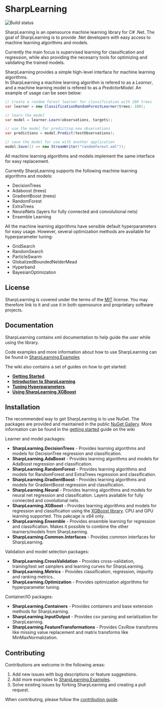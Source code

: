 
SharpLearning
=================

![Build status](https://machinelearning.visualstudio.com/sharplearning-github-build/_apis/build/status/SharpLearning-CI?branchName=master)

SharpLearning is an opensource machine learning library for C# .Net. 
The goal of SharpLearning is to provide .Net developers with easy access to machine learning algorithms and models.

Currently the main focus is supervised learning for classification and regression, 
while also providing the necesarry tools for optimizing and validating the trained models.

SharpLearning provides a simple high-level interface for machine learning algorithms.    
In SharpLearning a machine learning algorithm is refered to as a *Learner*, 
and a machine learning model is refered to as a *PredictorModel*. An example of usage can be seen below:

```c#
// Create a random forest learner for classification with 100 trees
var learner = new ClassificationRandomForestLearner(trees: 100);

// learn the model
var model = learner.Learn(observations, targets);

// use the model for predicting new observations
var predictions = model.Predict(testObservations);

// save the model for use with another application
model.Save(() => new StreamWriter("randomforest.xml"));
```

All machine learning algorithms and models implement the same interface for easy replacement.

Currently SharpLearning supports the following machine learning algorithms and models:

* DecisionTrees
* Adaboost (trees)
* GradientBoost (trees)
* RandomForest
* ExtraTrees
* NeuralNets (layers for fully connected and convolutional nets)
* Ensemble Learning

All the machine learning algorithms have sensible default hyperparameters for easy usage. 
However, several optimization methods are available for hyperparameter tuning:

* GridSearch
* RandomSearch
* ParticleSwarm
* GlobalizedBoundedNelderMead
* Hyperband
* BayesianOptimization  

License
-------

SharpLearning is covered under the terms of the [MIT](LICENSE.md) license. You may therefore link to it and use it in both opensource and proprietary software projects.

Documentation
-------------
SharpLearning contains xml documentation to help guide the user while using the library. 

Code examples and more information about how to use SharpLearning can be found in [SharpLearning.Examples](https://github.com/mdabros/SharpLearning.Examples)

The wiki also contains a set of guides on how to get started: 
 - [**Getting Started**](https://github.com/mdabros/SharpLearning/wiki/Getting-started).
 - [**Introduction to SharpLearning**](https://github.com/mdabros/SharpLearning/wiki/Introduction-to-SharpLearning).
 - [**Tuning Hyperparameters**](https://github.com/mdabros/SharpLearning/wiki/hyperparameter-tuning).
 - [**Using SharpLearning.XGBoost**](https://github.com/mdabros/SharpLearning/wiki/Using-SharpLearning.XGBoost)


Installation
------------

The recommended way to get SharpLearning is to use NuGet. The packages are provided and maintained in the public [NuGet Gallery](https://nuget.org/profiles/mdabros/).
More information can be found in the [getting started](https://github.com/mdabros/SharpLearning/wiki/Getting-started) guide on the wiki

Learner and model packages:

- **SharpLearning.DecisionTrees** - Provides learning algorithms and models for DecisionTree regression and classification.
- **SharpLearning.AdaBoost** - Provides learning algorithms and models for AdaBoost regression and classification.
- **SharpLearning.RandomForest** - Provides learning algorithms and models for RandomForest and ExtraTrees regression and classification.
- **SharpLearning.GradientBoost** - Provides learning algorithms and models for GradientBoost regression and classification.
- **SharpLearning.Neural** - Provides learning algorithms and models for neural net regression and classification. Layers available for fully connected and covolutional nets.
- **SharpLearning.XGBoost** - Provides learning algorithms and models for regression and classification using the [XGBoost library](https://github.com/dmlc/xgboost). CPU and GPU learning supported. This pakcage is x64 only.
- **SharpLearning.Ensemble** - Provides ensemble learning for regression and classification. Makes it possible to combine the other learners/models from SharpLearning.
- **SharpLearning.Common.Interfaces** - Provides common interfaces for SharpLearning.

Validation and model selection packages:

- **SharpLearning.CrossValidation** - Provides cross-validation, training/test set samplers and learning curves for SharpLearning.
- **SharpLearning.Metrics** - Provides classification, regression, impurity and ranking metrics..
- **SharpLearning.Optimization** - Provides optimization algorithms for hyperparameter tuning.

Container/IO packages:

- **SharpLearning.Containers** - Provides containers and base extension methods for SharpLearning.
- **SharpLearning.InputOutput** - Provides csv parsing and serialization for SharpLearning.
- **SharpLearning.FeatureTransformations** - Provides CsvRow transforms like missing value replacement and matrix transforms like MinMaxNormalization.

Contributing
------------
Contributions are welcome in the following areas:

 1. Add new issues with bug descriptions or feature suggestions.
 2. Add more examples to [SharpLearning.Examples](https://github.com/mdabros/SharpLearning.Examples).
 3. Solve existing issues by forking SharpLearning and creating a pull request.

When contributing, please follow the [contribution guide](https://github.com/mdabros/SharpLearning/blob/master/CONTRIBUTING.md).
